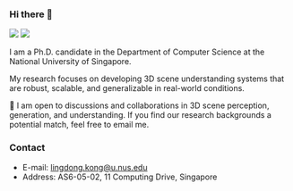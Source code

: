 ### Hi there 👋

[![](https://img.shields.io/badge/🌐%20%20%20Homepage-red??&style=flat-square)](https://ldkong.com/)
[![](https://img.shields.io/badge/Google%20Scholar-%234285F4.svg?&style=flat-square&logo=google-scholar&logoColor=white)](https://scholar.google.com/citations?user=-j1j7TkAAAAJ&hl=en)

I am a Ph.D. candidate in the Department of Computer Science at the National University of Singapore.

My research focuses on developing 3D scene understanding systems that are robust, scalable, and generalizable in real-world conditions.

🦁 I am open to discussions and collaborations in 3D scene perception, generation, and understanding. If you find our research backgrounds a potential match, feel free to email me.


### Contact
- E-mail: lingdong.kong@u.nus.edu
- Address: AS6-05-02, 11 Computing Drive, Singapore
